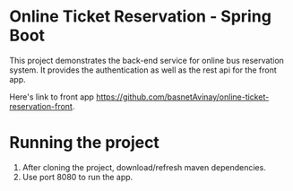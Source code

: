 # Online Ticket Reservation - Spring Boot

This project demonstrates the back-end service for online bus reservation system. It provides the authentication as well as the rest api for the front app.

Here's link to front app https://github.com/basnetAvinay/online-ticket-reservation-front.

# Running the project
1. After cloning the project, download/refresh maven dependencies.
2. Use port 8080 to run the app.
